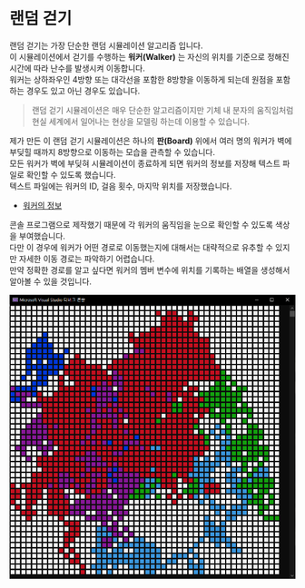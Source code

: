 # 랜덤 걷기

랜덤 걷기는 가장 단순한 랜덤 시뮬레이션 알고리즘 입니다.  
이 시뮬레이션에서 걷기를 수행하는 __워커(Walker)__ 는 자신의 위치를 기준으로 정해진 시간에 따라 난수를 발생시켜 이동합니다.  
워커는 상하좌우인 4방향 또는 대각선을 포함한 8방향을 이동하게 되는데 원점을 포함하는 경우도 있고 아닌 경우도 있습니다.  
  
> 랜덤 걷기 시뮬레이션은 매우 단순한 알고리즘이지만 기체 내 분자의 움직임처럼 현실 세계에서 일어나는 현상을 모델링 하는데 이용할 수 있습니다.  

제가 만든 이 랜덤 걷기 시뮬레이션은 하나의 __판(Board)__ 위에서 여러 명의 워커가 벽에 부딪힐 때까지 8방향으로 이동하는 모습을 관측할 수 있습니다.  
모든 워커가 벽에 부딪혀 시뮬레이션이 종료하게 되면 워커의 정보를 저장해 텍스트 파일로 확인할 수 있도록 했습니다.  
텍스트 파일에는 워커의 ID, 걸음 횟수, 마지막 위치를 저장했습니다.
- [워커의 정보](walker_info.txt)

콘솔 프로그램으로 제작했기 때문에 각 워커의 움직임을 눈으로 확인할 수 있도록 색상을 부여했습니다.  
다만 이 경우에 워커가 어떤 경로로 이동했는지에 대해서는 대략적으로 유추할 수 있지만 자세한 이동 경로는 파악하기 어렵습니다.  
만약 정확한 경로를 알고 싶다면 워커의 멤버 변수에 위치를 기록하는 배열을 생성해서 알아볼 수 있을 것입니다.  

![워커의 경로](walker_path.PNG "50x50")


